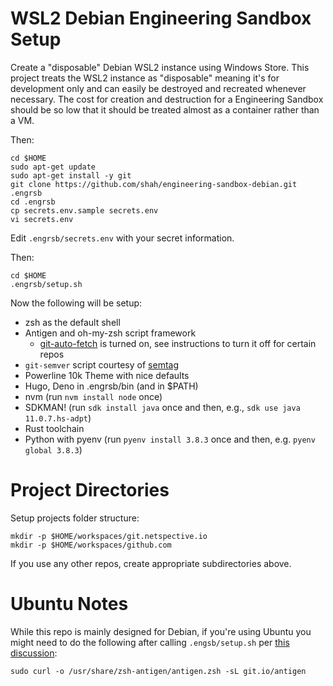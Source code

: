 # WSL2 Debian Engineering Sandbox Setup

Create a "disposable" Debian WSL2 instance using Windows Store. This project treats the WSL2 instance as "disposable" meaning it's for development only and can easily be destroyed and recreated whenever necessary. The cost for creation and destruction for a Engineering Sandbox should be so low that it should be treated almost as a container rather than a VM. 

Then:

    cd $HOME
    sudo apt-get update
    sudo apt-get install -y git
    git clone https://github.com/shah/engineering-sandbox-debian.git .engrsb
    cd .engrsb
    cp secrets.env.sample secrets.env
    vi secrets.env

Edit `.engrsb/secrets.env` with your secret information.

Then:

    cd $HOME
    .engrsb/setup.sh

Now the following will be setup:

* zsh as the default shell
* Antigen and oh-my-zsh script framework
  * [git-auto-fetch](https://github.com/ohmyzsh/ohmyzsh/tree/master/plugins/git-auto-fetch) is turned on, see instructions to turn it off for certain repos
* `git-semver` script courtesy of [semtag](https://github.com/pnikosis/semtag)
* Powerline 10k Theme with nice defaults
* Hugo, Deno in .engrsb/bin (and in $PATH)
* nvm (run `nvm install node` once)
* SDKMAN! (run `sdk install java` once and then, e.g., `sdk use java 11.0.7.hs-adpt`)
* Rust toolchain
* Python with pyenv (run `pyenv install 3.8.3` once and then, e.g. `pyenv global 3.8.3`)

# Project Directories

Setup projects folder structure:

    mkdir -p $HOME/workspaces/git.netspective.io
    mkdir -p $HOME/workspaces/github.com

If you use any other repos, create appropriate subdirectories above.

# Ubuntu Notes

While this repo is mainly designed for Debian, if you're using Ubuntu you might need to do the following after calling `.engsb/setup.sh` per [this discussion](https://github.com/zsh-users/antigen/issues/659#issuecomment-413182473):

    sudo curl -o /usr/share/zsh-antigen/antigen.zsh -sL git.io/antigen

